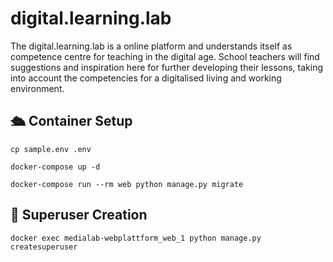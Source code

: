 # digital.learning.lab

The digital.learning.lab is a online platform and understands itself as competence centre for teaching in the digital age. School teachers will find suggestions and inspiration here for further developing their lessons, taking into account the competencies for a digitalised living and working environment.

## 🛳 Container Setup 
```
cp sample.env .env
```
```
docker-compose up -d
```
```
docker-compose run --rm web python manage.py migrate
```

## 🦸 Superuser Creation
```
docker exec medialab-webplattform_web_1 python manage.py createsuperuser
```

